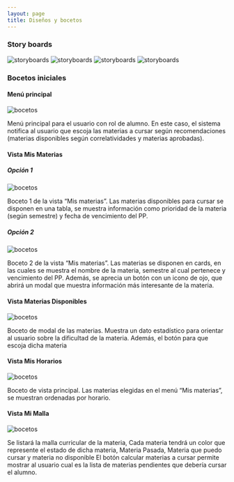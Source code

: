 ```yaml
---
layout: page
title: Diseños y bocetos
---
```


### Story boards

![storyboards](/assets/img/storyboard4.png)
![storyboards](/assets/img/storyboard3.png)
![storyboards](/assets/img/storyboard2.png)
![storyboards](/assets/img/storyboard1.png)


### Bocetos iniciales
#### Menú principal
![bocetos](/assets/img/menu-principal.png)

Menú principal para el usuario con rol de alumno. En este caso, el sistema notifica al usuario que escoja las materias a cursar según recomendaciones (materias disponibles según correlatividades y materias aprobadas).

#### Vista Mis Materias
##### Opción 1
![bocetos](/assets/img/vista-mis-materias-op1.png)

Boceto 1 de la vista “Mis materias”. Las materias disponibles para cursar se disponen en una tabla, se muestra información como prioridad de la materia (según semestre) y fecha de vencimiento del PP.

##### Opción 2
![bocetos](/assets/img/vista-mis-materias-op-2.png)

Boceto 2 de la vista “Mis materias”. Las materias se disponen en cards, en las cuales se muestra el nombre de la materia, semestre al cual pertenece y vencimiento del PP. Además, se aprecia un botón con un icono de ojo, que abrirá un modal que muestra información más interesante de la materia.

#### Vista Materias Disponibles
![bocetos](/assets/img/vista-materias-disponibles.png)

Boceto de modal de las materias. Muestra un dato estadístico para orientar al usuario sobre la dificultad de la materia. Además, el botón para que escoja dicha materia

#### Vista Mis Horarios
![bocetos](/assets/img/boceto-horario.png)

Boceto de vista principal. Las materias elegidas en el menú “Mis materias”, se muestran ordenadas por horario.

#### Vista Mi Malla
![bocetos](/assets/img/vista-malla.png)

Se listará la malla curricular de la materia, Cada materia tendrá un color que represente el estado de dicha materia, Materia Pasada, Materia que puedo cursar y materia no disponible
El botón calcular materias a cursar permite mostrar al usuario cual es la lista de materias pendientes que debería cursar el alumno.
